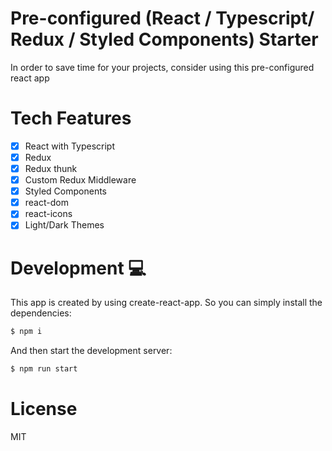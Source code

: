 # Pre-configured (React / Typescript/ Redux / Styled Components) Starter

In order to save time for your projects, consider using this pre-configured react app

# Tech Features

- [x] React with Typescript
- [x] Redux
- [x] Redux thunk
- [x] Custom Redux Middleware
- [x] Styled Components
- [x] react-dom
- [x] react-icons
- [x] Light/Dark Themes

# Development 💻

This app is created by using create-react-app.
So you can simply install the dependencies:

```bash
$ npm i
```

And then start the development server:

```bash
$ npm run start
```

# License

MIT
